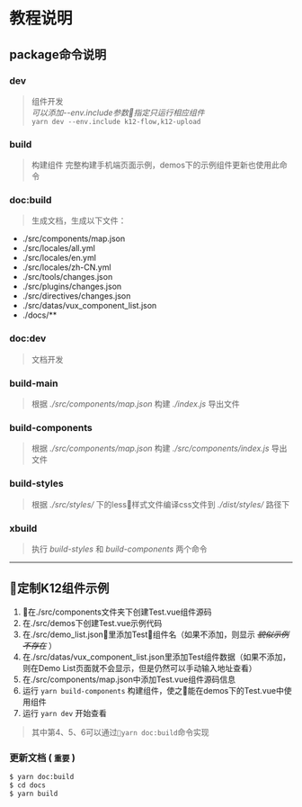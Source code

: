 # 教程说明

## package命令说明  

### dev
> 组件开发  
> *可以添加--env.include参数指定只运行相应组件*  
> `yarn dev --env.include k12-flow,k12-upload`

### build
> 构建组件 完整构建手机端页面示例，demos下的示例组件更新也使用此命令

### doc:build
> 生成文档，生成以下文件：
- ./src/components/map.json
- ./src/locales/all.yml
- ./src/locales/en.yml
- ./src/locales/zh-CN.yml
- ./src/tools/changes.json
- ./src/plugins/changes.json
- ./src/directives/changes.json
- ./src/datas/vux_component_list.json
- ./docs/**

### doc:dev
> 文档开发

### build-main
> 根据 *./src/components/map.json* 构建 *./index.js* 导出文件

### build-components
> 根据 *./src/components/map.json* 构建 *./src/components/index.js* 导出文件

### build-styles
> 根据 *./src/styles/* 下的less样式文件编译css文件到 *./dist/styles/* 路径下

### xbuild
> 执行 *build-styles* 和 *build-components* 两个命令

---

## 定制K12组件示例
1. 在./src/components文件夹下创建Test.vue组件源码
2. 在./src/demos下创建Test.vue示例代码
3. 在./src/demo_list.json里添加Test组件名（如果不添加，则显示 *~~貌似示例不存在~~* ）
4. 在./src/datas/vux_component_list.json里添加Test组件数据（如果不添加，则在Demo List页面就不会显示，但是仍然可以手动输入地址查看）
5. 在./src/components/map.json中添加Test.vue组件源码信息
6. 运行 ```yarn build-components``` 构建组件，使之能在demos下的Test.vue中使用组件
7. 运行 ```yarn dev``` 开始查看

> 其中第4、5、6可以通过```yarn doc:build```命令实现

### 更新文档 ( **`重要`** )
```bash
$ yarn doc:build
$ cd docs
$ yarn build
```